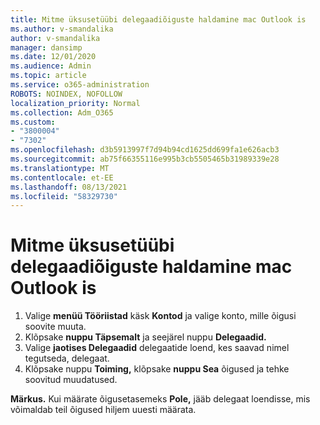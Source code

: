 ```yaml
---
title: Mitme üksusetüübi delegaadiõiguste haldamine mac Outlook is
ms.author: v-smandalika
author: v-smandalika
manager: dansimp
ms.date: 12/01/2020
ms.audience: Admin
ms.topic: article
ms.service: o365-administration
ROBOTS: NOINDEX, NOFOLLOW
localization_priority: Normal
ms.collection: Adm_O365
ms.custom:
- "3800004"
- "7302"
ms.openlocfilehash: d3b5913997f7d94b94cd1625dd699fa1e626acb3
ms.sourcegitcommit: ab75f66355116e995b3cb5505465b31989339e28
ms.translationtype: MT
ms.contentlocale: et-EE
ms.lasthandoff: 08/13/2021
ms.locfileid: "58329730"
---
```

# <a name="manage-delegate-permissions-for-multiple-item-types-in-outlook-for-mac"></a>Mitme üksusetüübi delegaadiõiguste haldamine mac Outlook is

1. Valige **menüü Tööriistad** käsk **Kontod** ja valige konto, mille õigusi soovite muuta.
2. Klõpsake **nuppu Täpsemalt** ja seejärel nuppu **Delegaadid.**
3. Valige **jaotises Delegaadid** delegaatide loend, kes saavad nimel tegutseda, delegaat.
4. Klõpsake nuppu **Toiming,** klõpsake **nuppu Sea** õigused ja tehke soovitud muudatused.

**Märkus.** Kui määrate õigusetasemeks **Pole,** jääb delegaat loendisse, mis võimaldab teil õigused hiljem uuesti määrata.
